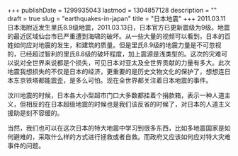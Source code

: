 +++
publishDate = 1299935043
lastmod = 1304857128
description = ""
draft = true
slug = "earthquakes-in-japan"
title = "日本地震"
+++
2011.03.11 日本海附近发生里氏8.9级地震，2011.03.13日，日本官方已更新震级为9级。地震的最近区域仙台市已严重遭到海啸的破坏。从一些大量的视频可以看到，日本的百姓如何应对地震的发生，和建筑的质量。但是里氏8.9级的地震力量是不可忽视的，已经超过智利的里氏8.8级的破坏程度，加上震源是浅类型的。这次的灾难可以说对全世界来说都是个损失，可见日本对亚太及全世界贡献的力量有多大。此次地震我想损失的不仅是日本的经济，更重要的是历史文物文化的保护了，想想连日本东京铁塔都能震歪，是多么可怕。现在全世界都关注着日本地震的事件。

汶川地震的时候，日本各大小型超市门口大多数都挂着个捐款箱，表示一种人道主义，但相反的在日本超级地震的时候也是我们该反省的时候了，对日本的人道主义援助是刻不容缓的。

当然，我们也可以在这次日本的特大地震中学习到很多东西，比如多地震国家是如何避难的，采取什么样的方式进行拯救或者自救。而政府又应该如何应对特大灾难事件的问题。